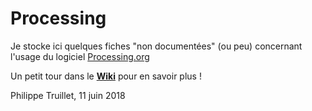 # Processing

Je stocke ici quelques fiches "non documentées" (ou peu) concernant l'usage du logiciel [Processing.org](https://www.processing.org)

Un petit tour dans le **[Wiki](https://github.com/truillet/processing/wiki)** pour en savoir plus !


Philippe Truillet, 11 juin 2018
